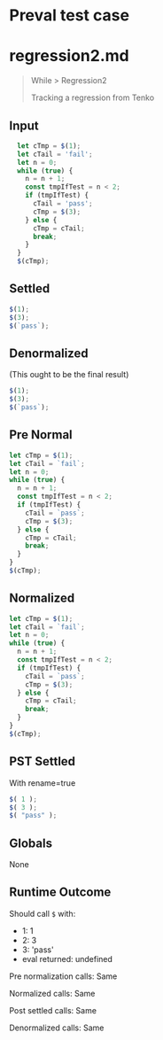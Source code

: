 # Preval test case

# regression2.md

> While > Regression2
>
> Tracking a regression from Tenko

## Input

`````js filename=intro
  let cTmp = $(1);
  let cTail = 'fail';
  let n = 0;
  while (true) {
    n = n + 1;
    const tmpIfTest = n < 2;
    if (tmpIfTest) {
      cTail = 'pass';
      cTmp = $(3);
    } else {
      cTmp = cTail;
      break;
    }
  }
  $(cTmp);
`````

## Settled


`````js filename=intro
$(1);
$(3);
$(`pass`);
`````

## Denormalized
(This ought to be the final result)

`````js filename=intro
$(1);
$(3);
$(`pass`);
`````

## Pre Normal


`````js filename=intro
let cTmp = $(1);
let cTail = `fail`;
let n = 0;
while (true) {
  n = n + 1;
  const tmpIfTest = n < 2;
  if (tmpIfTest) {
    cTail = `pass`;
    cTmp = $(3);
  } else {
    cTmp = cTail;
    break;
  }
}
$(cTmp);
`````

## Normalized


`````js filename=intro
let cTmp = $(1);
let cTail = `fail`;
let n = 0;
while (true) {
  n = n + 1;
  const tmpIfTest = n < 2;
  if (tmpIfTest) {
    cTail = `pass`;
    cTmp = $(3);
  } else {
    cTmp = cTail;
    break;
  }
}
$(cTmp);
`````

## PST Settled
With rename=true

`````js filename=intro
$( 1 );
$( 3 );
$( "pass" );
`````

## Globals

None

## Runtime Outcome

Should call `$` with:
 - 1: 1
 - 2: 3
 - 3: 'pass'
 - eval returned: undefined

Pre normalization calls: Same

Normalized calls: Same

Post settled calls: Same

Denormalized calls: Same
